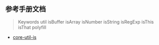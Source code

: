 
## 参考手册文档

> Keywords
> util isBuffer isArray isNumber isString isRegExp isThis isThat polyfill
- [core-util-is](https://github.com/isaacs/core-util-is)
